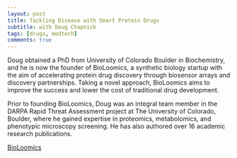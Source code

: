 ```yaml
---
layout: post
title: Tackling Disease with Smart Protein Drugs
subtitle: with Doug Chapnick
tags: [drugs, medtech]
comments: true
---
```


Doug obtained a PhD from University of Colorado Boulder in Biochemistry, and he is now the founder of BioLoomics, a synthetic biology startup with the aim of accelerating protein drug discovery through biosensor arrays and discovery partnerships. Taking a novel approach, BioLoomics aims to improve the success and lower the cost of traditional drug development.

Prior to founding BioLoomics, Doug was an integral team member in the DARPA Rapid Threat Assessment project at The University of Colorado, Boulder, where he gained expertise in proteomics, metabolomics, and phenotypic microscopy screening. He has also authored over 16 academic research publications.

[BioLoomics](https://www.bioloomics.com/)